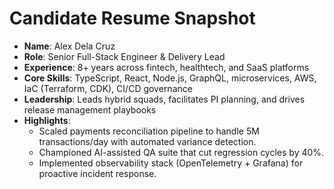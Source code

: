 # Candidate Resume Snapshot

- **Name**: Alex Dela Cruz
- **Role**: Senior Full-Stack Engineer & Delivery Lead
- **Experience**: 8+ years across fintech, healthtech, and SaaS platforms
- **Core Skills**: TypeScript, React, Node.js, GraphQL, microservices, AWS, IaC (Terraform, CDK), CI/CD governance
- **Leadership**: Leads hybrid squads, facilitates PI planning, and drives release management playbooks
- **Highlights**:
  - Scaled payments reconciliation pipeline to handle 5M transactions/day with automated variance detection.
  - Championed AI-assisted QA suite that cut regression cycles by 40%.
  - Implemented observability stack (OpenTelemetry + Grafana) for proactive incident response.

